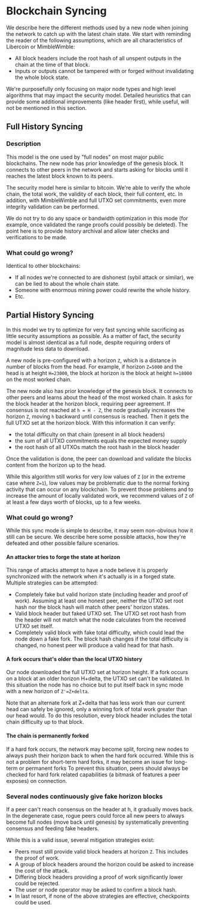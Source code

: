 # Blockchain Syncing

We describe here the different methods used by a new node when joining the network
to catch up with the latest chain state. We start with reminding the reader of the
following assumptions, which are all characteristics of Libercoin or MimbleWimble:

* All block headers include the root hash of all unspent outputs in the chain at
  the time of that block.
* Inputs or outputs cannot be tampered with or forged without invalidating the
  whole block state.

We're purposefully only focusing on major node types and high level algorithms that
may impact the security model. Detailed heuristics that can provide some additional
improvements (like header first), while useful, will not be mentioned in this
section.

## Full History Syncing

### Description

This model is the one used by "full nodes" on most major public blockchains. The
new node has prior knowledge of the genesis block. It connects to other peers in
the network and starts asking for blocks until it reaches the latest block known to
its peers.

The security model here is similar to bitcoin. We're able to verify the whole
chain, the total work, the validity of each block, their full content, etc.
In addition, with MimbleWimble and full UTXO set commitments, even more integrity
validation can be performed.

We do not try to do any space or bandwidth optimization in this mode (for example,
once validated the range proofs could possibly be deleted). The point here is to
provide history archival and allow later checks and verifications to be made.

### What could go wrong?

Identical to other blockchains:

* If all nodes we're connected to are dishonest (sybil attack or similar), we can
  be lied to about the whole chain state.
* Someone with enormous mining power could rewrite the whole history.
* Etc.

## Partial History Syncing

In this model we try to optimize for very fast syncing while sacrificing as little
security assumptions as possible. As a matter of fact, the security model is almost
identical as a full node, despite requiring orders of magnitude less data to
download.

A new node is pre-configured with a horizon `Z`, which is a distance in number of
blocks from the head. For example, if horizon `Z=5000` and the head is at height
`H=23000`, the block at horizon is the block at height `h=18000` on the most
worked chain.

The new node also has prior knowledge of the genesis block. It connects to other
peers and learns about the head of the most worked chain. It asks for the block
header at the horizon block, requiring peer agreement. If consensus is not reached
at `h = H - Z`, the node gradually increases the horizon `Z`, moving `h` backward
until consensus is reached. Then it gets the full UTXO set at the horizon block.
With this information it can verify:

* the total difficulty on that chain (present in all block headers)
* the sum of all UTXO commitments equals the expected money supply
* the root hash of all UTXOs match the root hash in the block header

Once the validation is done, the peer can download and validate the blocks content
from the horizon up to the head.

While this algorithm still works for very low values of `Z` (or in the extreme case
where `Z=1`), low values may be problematic due to the normal forking activity that
can occur on any blockchain. To prevent those problems and to increase the amount
of locally validated work, we recommend values of `Z` of at least a few days worth
of blocks, up to a few weeks.

### What could go wrong?

While this sync mode is simple to describe, it may seem non-obvious how it still
can be secure. We describe here some possible attacks, how they're defeated and
other possible failure scenarios.

#### An attacker tries to forge the state at horizon

This range of attacks attempt to have a node believe it is properly synchronized
with the network when it's actually is in a forged state. Multiple strategies can
be attempted:

* Completely fake but valid horizon state (including header and proof of work).
  Assuming at least one honest peer, neither the UTXO set root hash nor the block
  hash will match other peers' horizon states.
* Valid block header but faked UTXO set. The UTXO set root hash from the header
  will not match what the node calculates from the received UTXO set itself.
* Completely valid block with fake total difficulty, which could lead the node down
  a fake fork. The block hash changes if the total difficulty is changed, no honest
  peer will produce a valid head for that hash.

#### A fork occurs that's older than the local UTXO history

Our node downloaded the full UTXO set at horizon height. If a fork occurs on a block
at an older horizon H+delta, the UTXO set can't be validated. In this situation the
node has no choice but to put itself back in sync mode with a new horizon of
`Z'=Z+delta`.

Note that an alternate fork at Z+delta that has less work than our current head can
safely be ignored, only a winning fork of total work greater than our head would.
To do this resolution, every block header includes the total chain difficulty up to
that block.

#### The chain is permanently forked

If a hard fork occurs, the network may become split, forcing new nodes to always
push their horizon back to when the hard fork occurred. While this is not a problem
for short-term hard forks, it may become an issue for long-term or permanent forks
To prevent this situation, peers should always be checked for hard fork related
capabilities (a bitmask of features a peer exposes) on connection.

### Several nodes continuously give fake horizon blocks

If a peer can't reach consensus on the header at h, it gradually moves back. In the
degenerate case, rogue peers could force all new peers to always become full nodes
(move back until genesis) by systematically preventing consensus and feeding fake
headers.

While this is a valid issue, several mitigation strategies exist:

* Peers must still provide valid block headers at horizon `Z`. This includes the
  proof of work.
* A group of block headers around the horizon could be asked to increase the cost
  of the attack.
* Differing block headers providing a proof of work significantly lower could be
  rejected.
* The user or node operator may be asked to confirm a block hash.
* In last resort, if none of the above strategies are effective, checkpoints could
  be used.
